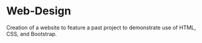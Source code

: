 # Web-Design
Creation of a website to feature a past project to demonstrate use of HTML, CSS, and Bootstrap.
